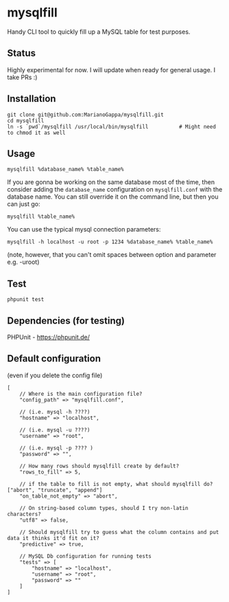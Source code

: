 # mysqlfill
Handy CLI tool to quickly fill up a MySQL table for test purposes.


## Status
Highly experimental for now. I will update when ready for general usage. I take PRs :)


## Installation
```
git clone git@github.com:MarianoGappa/mysqlfill.git
cd mysqlfill
ln -s `pwd`/mysqlfill /usr/local/bin/mysqlfill          # Might need to chmod it as well
```

## Usage
```
mysqlfill %database_name% %table_name%
```
If you are gonna be working on the same database most of the time, then consider adding the `database_name` configuration on `mysqlfill.conf` with the database name. You can still override it on the command line, but then you can just go:
```
mysqlfill %table_name%
```
You can use the typical mysql connection parameters:
```
mysqlfill -h localhost -u root -p 1234 %database_name% %table_name%
```
(note, however, that you can't omit spaces between option and parameter e.g. -uroot)

## Test
```
phpunit test
```

## Dependencies (for testing)

PHPUnit - https://phpunit.de/

## Default configuration
(even if you delete the config file)

```
[
    // Where is the main configuration file?
    "config_path" => "mysqlfill.conf",

    // (i.e. mysql -h ????)
    "hostname" => "localhost",

    // (i.e. mysql -u ????)
    "username" => "root",

    // (i.e. mysql -p ???? )
    "password" => "",

    // How many rows should mysqlfill create by default?
    "rows_to_fill" => 5,

    // if the table to fill is not empty, what should mysqlfill do? ["abort", "truncate", "append"]
    "on_table_not_empty" => "abort",

    // On string-based column types, should I try non-latin characters?
    "utf8" => false,

    // Should mysqlfill try to guess what the column contains and put data it thinks it'd fit on it?
    "predictive" => true,
    
    // MySQL Db configuration for running tests
    "tests" => [
        "hostname" => "localhost",
        "username" => "root",
        "password" => ""
    ]    
]
```
